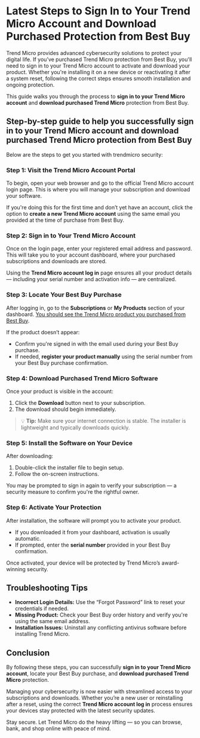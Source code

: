 # Latest Steps to Sign In to Your Trend Micro Account and Download Purchased Protection from Best Buy

Trend Micro provides advanced cybersecurity solutions to protect your digital life. If you’ve purchased Trend Micro protection from Best Buy, you'll need to sign in to your Trend Micro account to activate and download your product. Whether you're installing it on a new device or reactivating it after a system reset, following the correct steps ensures smooth installation and ongoing protection.

This guide walks you through the process to **sign in to your Trend Micro account** and **download purchased Trend Micro** protection from Best Buy.

## Step-by-step guide to help you successfully sign in to your Trend Micro account and download purchased Trend Micro protection from Best Buy

Below are the steps to get you started with trendmicro security:

### Step 1: Visit the Trend Micro Account Portal

To begin, open your web browser and go to the official Trend Micro account login page. This is where you will manage your subscription and download your software.

If you're doing this for the first time and don’t yet have an account, click the option to **create a new Trend Micro account** using the same email you provided at the time of purchase from Best Buy.



### Step 2: Sign in to Your Trend Micro Account

Once on the login page, enter your registered email address and password. This will take you to your account dashboard, where your purchased subscriptions and downloads are stored.

Using the **Trend Micro account log in** page ensures all your product details — including your serial number and activation info — are centralized.



### Step 3: Locate Your Best Buy Purchase

After logging in, go to the **Subscriptions** or **My Products** section of your dashboard. [You should see the Trend Micro product you purchased from Best Buy](https://trendmicroglobal.readthedocs.io/en/latest/).

If the product doesn’t appear:

- Confirm you're signed in with the email used during your Best Buy purchase.
- If needed, **register your product manually** using the serial number from your Best Buy purchase confirmation.



### Step 4: Download Purchased Trend Micro Software

Once your product is visible in the account:

1. Click the **Download** button next to your subscription.
2. The download should begin immediately.

> 💡 **Tip:** Make sure your internet connection is stable. The installer is lightweight and typically downloads quickly.



### Step 5: Install the Software on Your Device

After downloading:

1. Double-click the installer file to begin setup.
2. Follow the on-screen instructions.

You may be prompted to sign in again to verify your subscription — a security measure to confirm you're the rightful owner.



### Step 6: Activate Your Protection

After installation, the software will prompt you to activate your product.

- If you downloaded it from your dashboard, activation is usually automatic.
- If prompted, enter the **serial number** provided in your Best Buy confirmation.

Once activated, your device will be protected by Trend Micro’s award-winning security.



## Troubleshooting Tips

- **Incorrect Login Details:** Use the “Forgot Password” link to reset your credentials if needed.
- **Missing Product:** Check your Best Buy order history and verify you're using the same email address.
- **Installation Issues:** Uninstall any conflicting antivirus software before installing Trend Micro.



## Conclusion

By following these steps, you can successfully **sign in to your Trend Micro account**, locate your Best Buy purchase, and **download purchased Trend Micro** protection.

Managing your cybersecurity is now easier with streamlined access to your subscriptions and downloads. Whether you’re a new user or reinstalling after a reset, using the correct **Trend Micro account log in** process ensures your devices stay protected with the latest security updates.

Stay secure. Let Trend Micro do the heavy lifting — so you can browse, bank, and shop online with peace of mind.
